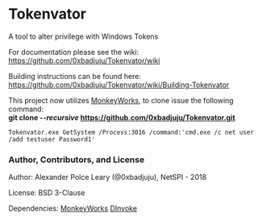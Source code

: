 # Tokenvator
A tool to alter privilege with Windows Tokens

For documentation please see the wiki:<br> 
https://github.com/0xbadjuju/Tokenvator/wiki

Building instructions can be found here:<br>
https://github.com/0xbadjuju/Tokenvator/wiki/Building-Tokenvator

This project now utilizes [MonkeyWorks](https://github.com/NetSPI/MonkeyWorks), to clone issue the following command:<br>
**git clone _--recursive_ https://github.com/0xbadjuju/Tokenvator.git**

`Tokenvator.exe GetSystem /Process:3016 /command:'cmd.exe /c net user /add testuser Password1'`

### Author, Contributors, and License

Author: Alexander Polce Leary (@0xbadjuju), NetSPI - 2018

License: BSD 3-Clause

Dependencies: 
[MonkeyWorks](https://github.com/0xbadjuju/MonkeyWorks)
[DInvoke](https://github.com/TheWover/DInvoke)
